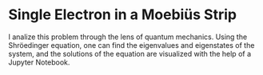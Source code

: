 # Single Electron in a Moebiüs Strip

I analize this problem through the lens of quantum mechanics. Using the Shröedinger equation, one can find the eigenvalues and eigenstates of the system, and the solutions of the equation are visualized with the help of a Jupyter Notebook.
